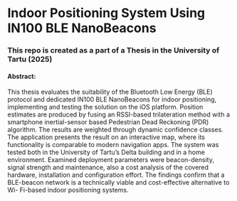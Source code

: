 # Indoor Positioning System Using IN100 BLE NanoBeacons

### This repo is created as a part of a Thesis in the University of Tartu (2025)

#### Abstract:
This thesis evaluates the suitability of the Bluetooth Low Energy (BLE) protocol and dedicated
IN100 BLE NanoBeacons for indoor positioning, implementing and testing the solution on the
iOS platform. Position estimates are produced by fusing an RSSI-based trilateration method
with a smartphone inertial-sensor based Pedestrian Dead Reckoning (PDR) algorithm. The
results are weighted through dynamic confidence classes. The application presents the result
on an interactive map, where its functionality is comparable to modern navigation apps. The
system was tested both in the University of Tartu’s Delta building and in a home environment.
Examined deployment parameters were beacon-density, signal strength and maintenance, also
a cost analysis of the covered hardware, installation and configuration effort. The findings
confirm that a BLE-beacon network is a technically viable and cost-effective alternative to Wi-
Fi-based indoor positioning systems.

